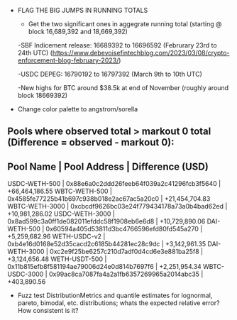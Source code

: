 - FLAG THE BIG JUMPS IN RUNNING TOTALS
    - Get the two significant ones in aggegrate running total (starting @ block 16,689,392 and 18,669,392)

    -SBF Indicement release: 16689392 to 16696592 (Februrary 23rd to 24th UTC) (https://www.debevoisefintechblog.com/2023/03/08/crypto-enforcement-blog-february-2023/)

    -USDC DEPEG: 16790192 to 16797392 (March 9th to 10th UTC)
    
    -New highs for BTC around $38.5k at end of November (roughly around block 18669392)

- Change color palette to angstrom/sorella


Pools where observed total > markout 0 total (Difference = observed - markout 0):
----------------------------------------------------------------------------------------------------
Pool Name            | Pool Address                               | Difference (USD)
----------------------------------------------------------------------------------------------------
USDC-WETH-500        | 0x88e6a0c2ddd26feeb64f039a2c41296fcb3f5640 |  +66,464,186.55
WBTC-WETH-500        | 0x4585fe77225b41b697c938b018e2ac67ac5a20c0 |  +21,454,704.83
WBTC-WETH-3000       | 0xcbcdf9626bc03e24f779434178a73a0b4bad62ed |  +10,981,286.02
USDC-WETH-3000       | 0x8ad599c3a0ff1de082011efddc58f1908eb6e6d8 |  +10,729,890.06
DAI-WETH-500         | 0x60594a405d53811d3bc4766596efd80fd545a270 |   +5,259,682.96
WETH-USDC-v2         | 0xb4e16d0168e52d35cacd2c6185b44281ec28c9dc |   +3,142,961.35
DAI-WETH-3000        | 0xc2e9f25be6257c210d7adf0d4cd6e3e881ba25f8 |   +3,124,656.48
WETH-USDT-500        | 0x11b815efb8f581194ae79006d24e0d814b7697f6 |   +2,251,954.34
WBTC-USDC-3000       | 0x99ac8ca7087fa4a2a1fb6357269965a2014abc35 |     +403,890.56


- Fuzz test DistributionMetrics and quantile estimates for lognormal, pareto, bimodal, etc. distributions; whats the expected relative error? How consistent is it?